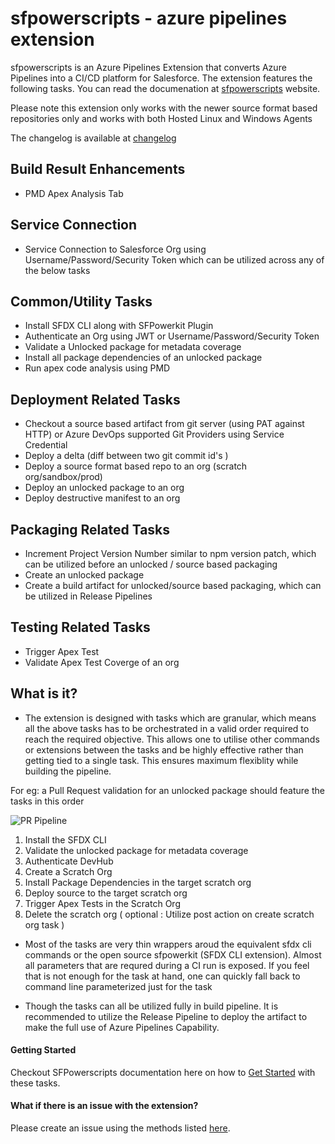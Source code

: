 # sfpowerscripts - azure pipelines extension

 
sfpowerscripts is an Azure Pipelines Extension that converts Azure Pipelines into a CI/CD platform for Salesforce. The extension features the following tasks. You can read the documenation at  [sfpowerscripts](https://www.sfpowerscripts.com) website.

Please note this extension only works with the newer source format based repositories only and  works with both Hosted Linux and Windows Agents

The changelog is available at [changelog](https://dxatscale.gitbook.io/sfpowerscripts/change-log)

## Build Result Enhancements

- PMD Apex Analysis Tab 

## Service Connection

-  Service Connection to Salesforce Org using Username/Password/Security Token which can be utilized across any of the below tasks

## Common/Utility Tasks

- Install SFDX CLI along with SFPowerkit Plugin
- Authenticate an Org using JWT or  Username/Password/Security Token
- Validate a Unlocked package for metadata coverage
- Install all package dependencies of an unlocked package
- Run apex code analysis using PMD

## Deployment Related Tasks

- Checkout a source based artifact from git server (using PAT against HTTP) or Azure DevOps supported Git Providers using Service Credential
- Deploy a delta (diff between two git commit id's )
- Deploy a source format based repo to an org (scratch org/sandbox/prod)
- Deploy an unlocked package to an org
- Deploy destructive manifest to an org

## Packaging Related Tasks

- Increment Project Version Number similar to npm version patch, which can be utilized before an unlocked / source based packaging
- Create an unlocked package
- Create a build artifact for unlocked/source based packaging, which can be utilized in Release Pipelines

## Testing Related Tasks

- Trigger Apex Test
- Validate Apex Test Coverge of an org

## What is it?

- The extension is designed with tasks which are granular,  which means all the above tasks has to be orchestrated in a valid order required to reach the required objective.  This allows one to utilise other commands or extensions between the tasks and be highly effective rather than getting tied to a single task. This ensures maximum flexiblity while building the pipeline.

For eg: a Pull Request validation for an unlocked package  should feature the tasks in this order

![PR Pipeline](https://gblobscdn.gitbook.com/assets%2F-MAtjpG8XNzMssUmQti_%2F-MAvM7zZz3vSV2vSpdG0%2F-MAvND22p7cwu2uvIzdU%2FPR%20Pipeline%20ScratchOrg.png?alt=media&token=d6a53bfb-2436-4c1b-b247-30b678079a12)

 1. Install the SFDX CLI
 2. Validate the unlocked package for metadata coverage
 3. Authenticate DevHub
 4. Create a Scratch Org
 5. Install Package Dependencies in the target scratch org
 6. Deploy source to the target scratch org
 7. Trigger Apex Tests in the Scratch Org
 8. Delete the scratch org ( optional :  Utilize post action on create scratch org task )

* Most of the tasks are very thin wrappers aroud the equivalent sfdx cli commands or the open source sfpowerkit (SFDX CLI extension). Almost all parameters that are requred during a CI run is exposed. If you feel that is not enough for the task at hand, one can quickly fall back to command line parameterized just for the task

* Though the tasks can all be utilized fully in build pipeline. It is recommended to utilize the Release Pipeline to deploy the artifact to make the full use of Azure Pipelines Capability.

#### Getting Started

Checkout SFPowerscripts documentation here on how to [Get Started](https://dxatscale.gitbook.io/sfpowerscripts/support) with these tasks.

#### What if there is an issue with the extension?

Please create an issue using the methods listed [here](https://dxatscale.gitbook.io/sfpowerscripts/support).